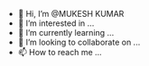- 👋 Hi, I’m @MUKESH KUMAR
- 👀 I’m interested in ...
- 🌱 I’m currently learning ...
- 💞️ I’m looking to collaborate on ...
- 📫 How to reach me ...

<!---
MUKESH KUMAR/MUKESH KUMAR is a ✨ special ✨ repository because its `README.md` (this file) appears on your GitHub profile.
You can click the Preview link to take a look at your changes.
--->
